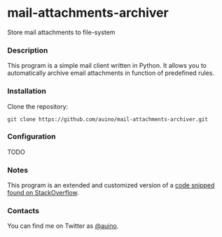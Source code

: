 # mail-attachments-archiver
Store mail attachments to file-system

### Description ###

This program is a simple mail client written in Python.
It allows you to automatically archive email attachments in function of predefined rules.

### Installation ###

Clone the repository:

```
git clone https://github.com/auino/mail-attachments-archiver.git
```

### Configuration ###

TODO

### Notes ###

This program is an extended and customized version of a [code snipped found on StackOverflow](http://stackoverflow.com/questions/10182499/how-do-i-download-only-unread-attachments-from-a-specific-gmail-label).

### Contacts ###

You can find me on Twitter as [@auino](https://twitter.com/auino).
